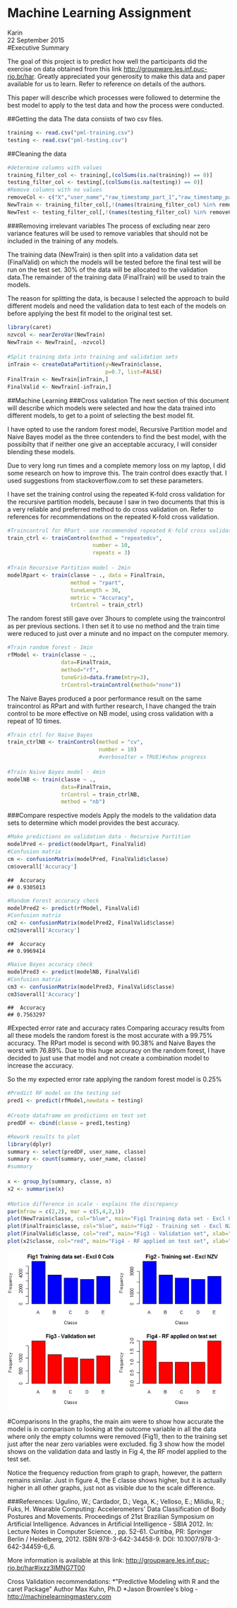 # Machine Learning Assignment
Karin  
22 September 2015  
#Executive Summary

The goal of this project is to predict how well the participants did the exercise on data obtained from this link http://groupware.les.inf.puc-rio.br/har. Greatly appreciated your generosity to make this data and paper available for us to learn. Refer to reference on details of the authors. 

This paper will describe which processes were followed to determine the best model to apply to the test data and how the process were conducted. 
 
##Getting the data
The data consists of two csv files.

```r
training <- read.csv("pml-training.csv") 
testing <- read.csv("pml-testing.csv") 
```

##Cleaning the data

```r
#determine columns with values
training_filter_col <- training[,(colSums(is.na(training)) == 0)]
testing_filter_col <- testing[,(colSums(is.na(testing)) == 0)]
#Remove columns with no values
removeCol <- c("X","user_name","raw_timestamp_part_1","raw_timestamp_part_2","cvtd_timestamp","new_window")
NewTrain <- training_filter_col[,!(names(training_filter_col) %in% removeCol)]
NewTest <- testing_filter_col[,!(names(testing_filter_col) %in% removeCol)]
```

###Removing irrelevant variables
The process of excluding near zero variance features will be used to remove variables that should not be included in the training of any models. 

The training data (NewTrain) is then split into a validation data set (FinalValid) on which the models will be tested before the final test will be run on the test set. 30% of the data will be allocated to the validation data.The remainder of the training data (FinalTrain) will be used to train the models.

The reason for splitting the data, is because I selected the approach to build different models and need the validation data to test each of the models on before applying the best fit model to the original test set.

```r
library(caret)
nzvcol <- nearZeroVar(NewTrain)
NewTrain <- NewTrain[, -nzvcol]

#Split training data into training and validation sets
inTrain <- createDataPartition(y=NewTrain$classe,
                               p=0.7, list=FALSE)
FinalTrain <- NewTrain[inTrain,]
FinalValid <- NewTrain[-inTrain,]
```

##Machine Learning
###Cross validation
The next section of this document will describe which models were selected and how the data trained into different models, to get to a point of selecting the best model fit.

I have opted to use the random forest model, Recursive Partition model and Naive Bayes model as the three contenders to find the best model, with the possibilty that if neither one give an acceptable accuracy, I will consider blending these models.

Due to very long run times and a complete memory loss on my laptop, I did some research on how to improve this. The train control does exactly that. I used suggestions from stackoverflow.com to set these parameters.

I have set the training control using the repeated K-fold cross validation for the recursive partition models, because I saw in two documents that this is a very reliable and preferred method to do cross validation on. Refer to references for recommendations on the repeated K-fold cross validation.


```r
#Traincontrol for RPart - use recommended repeated K-fold cross validation
train_ctrl <- trainControl(method = "repeatedcv", 
                           number = 10, 
                           repeats = 3) 

#Train Recursive Partition model - 2min
modelRpart <- train(classe ~ ., data = FinalTrain, 
                    method = "rpart", 
                    tuneLength = 30, 
                    metric = "Accuracy",
                    trControl = train_ctrl)
```

The random forest still gave over 3hours to complete using the traincontrol as per previous sections. I then set it to use no method and the train time were reduced to just over a minute and no impact on the computer memory.


```r
#Train random forest - 1min
rfModel <- train(classe ~ ., 
                 data=FinalTrain, 
                 method="rf", 
                 tuneGrid=data.frame(mtry=3),
                 trControl=trainControl(method="none"))
```

The Naive Bayes produced a poor performance result on the same traincontrol as RPart and with further research, I have changed the train control to be more effective on NB model, using cross validation with a repeat of 10 times. 

```r
#Train ctrl for Naive Bayes
train_ctrlNB <- trainControl(method = "cv",
                             number = 10)
                             #verboseIter = TRUE)#show progress

#Train Naive Bayes model - 4min
modelNB <- train(classe ~ ., 
                 data=FinalTrain, 
                 trControl = train_ctrlNB, 
                 method = "nb")
```

###Compare respective models
Apply the models to the validation data sets to determine which model provides the best accuracy.

```r
#Make predictions on validation data - Recursive Partition
modelPred <- predict(modelRpart, FinalValid)
#Confusion matrix
cm <- confusionMatrix(modelPred, FinalValid$classe)
cm$overall['Accuracy']
```

```
##  Accuracy 
## 0.9305013
```

```r
#Random Forest accuracy check
modelPred2 <- predict(rfModel, FinalValid)
#Confusion matrix
cm2 <- confusionMatrix(modelPred2, FinalValid$classe)
cm2$overall['Accuracy']
```

```
##  Accuracy 
## 0.9969414
```

```r
#Naive Bayes accuracy check
modelPred3 <- predict(modelNB, FinalValid)
#Confusion matrix
cm3 <- confusionMatrix(modelPred3, FinalValid$classe)
cm3$overall['Accuracy']
```

```
##  Accuracy 
## 0.7563297
```
#Expected error rate and accuracy rates
Comparing accuracy results from all these models the random forest is the most accurate with a 99.75% accuracy. The RPart model is second with 90.38% and Naive Bayes the worst with 76.89%. Due to this huge accuracy on the random forest, I have decided to just use that model and not create a combination model to increase the accuracy.

So the my expected error rate applying the random forest model is 0.25%


```r
#Predict RF model on the testing set
pred1 <- predict(rfModel,newdata = testing)

#Create dataframe on predictions on test set
predDF <- cbind(classe = pred1,testing)
```


```r
#Rework results to plot
library(dplyr)
summary <- select(predDF, user_name, classe)
summary <- count(summary, user_name, classe)
#summary

x <- group_by(summary, classe, n)
x2 <- summarise(x)

#Notice difference in scale - explains the discrepancy
par(mfrow = c(2,2), mar = c(5,4,2,1))
plot(NewTrain$classe, col="blue", main="Fig1 Training data set - Excl 0 Cols", xlab="Classe", ylab="Frequency")
plot(FinalTrain$classe, col="blue", main="Fig2 - Training set - Excl NZV", xlab="Classe", ylab="Frequency")
plot(FinalValid$classe, col="red", main="Fig3 - Validation set", xlab="Classe", ylab="Frequency")
plot(x2$classe, col="red", main="Fig4 - RF applied on test set", xlab="Classe", ylab="Frequency")
```

![](MachineLearning_files/figure-html/unnamed-chunk-9-1.png) 

#Comparisons
In the graphs, the main aim were to show how accurate the model is in comparison to looking at the outcome variable in all the data where only the empty columns were removed (Fig1), then to the training set just after the near zero variables were excluded. fig 3 show how the model shows on the validation data and lastly in Fig 4, the RF model applied to the test set.

Notice the frequency reduction from graph to graph, however, the pattern remains similar. Just in figure 4, the E classe shows higher, but it is actually higher in all other graphs, just not as visible due to the scale difference.

###References:
Ugulino, W.; Cardador, D.; Vega, K.; Velloso, E.; Milidiu, R.; Fuks, H. Wearable Computing: Accelerometers' Data Classification of Body Postures and Movements. Proceedings of 21st Brazilian Symposium on Artificial Intelligence. Advances in Artificial Intelligence - SBIA 2012. In: Lecture Notes in Computer Science. , pp. 52-61. Curitiba, PR: Springer Berlin / Heidelberg, 2012. ISBN 978-3-642-34458-9. DOI: 10.1007/978-3-642-34459-6_6. 

More information is available at this link: http://groupware.les.inf.puc-rio.br/har#ixzz3lMNG7T00

Cross Validation recommendations:
*"Predictive Modeling with R and the caret Package" Author Max Kuhn, Ph.D
*Jason Brownlee's blog - http://machinelearningmastery.com


